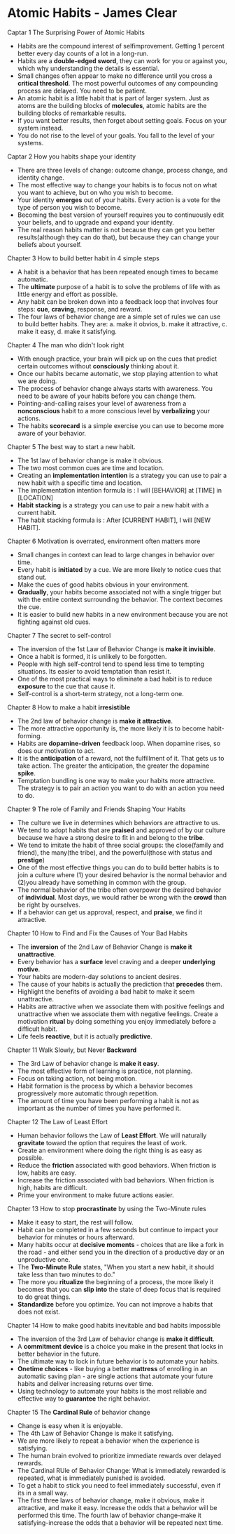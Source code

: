 # Atomic Habits - James Clear

Captar 1 The Surprising Power of Atomic Habits
- Habits are the compound interest of selfimprovement. Getting 1 percent better every day counts of a lot in a long-run. 
- Habits are a **double-edged sword**, they can work for you or against you, which why understanding the details is essential.
- Small changes often appear to make no difference until you cross a **critical threshold**. The most powerful outcomes of any compounding process are delayed. You need to be patient.
- An atomic habit is a little habit that is part of larger system. Just as atoms are the building blocks of **molecules**, atomic habits are the building blocks of remarkable results.
- If you want better results, then forget about setting goals. Focus on your system instead.
- You do not rise to the level of your goals. You fall to the level of your systems.

Captar 2 How you habits shape your identity
- There are three levels of change: outcome change, process change, and identity change.
- The most effective way to change your habits is to focus not on what you want to achieve, but on who you wish to become.
- Your identity **emerges** out of your habits. Every action is a vote for the type of person you wish to become.
- Becoming the best version of yourself requires you to continuously edit your beliefs, and to upgrade and expand your identity.
- The real reason habits matter is not because they can get you better results(although they can do that), but because they can change your beliefs about yourself.

Chapter 3 How to build better habit in 4 simple steps
- A habit is a behavior that has been repeated enough times to became automatic.
- The **ultimate** purpose of a habit is to solve the problems of life with as little energy and effort as possible.
- Any habit can be broken down into a feedback loop that involves four steps: **cue**, **craving**, response, and reward.
- The four laws of behavior change are a simple set of rules we can use to build better habits. They are: a. make it obvios, b. make it attractive, c. make it easy, d. make it satisfying.

Chapter 4 The man who didn't look right
- With enough practice, your brain will pick up on the cues that predict certain outcomes without **consciously** thinking about it.
- Once our habits became automatic, we stop playing attention to what we are doing.
- The process of behavior change always starts with awareness. You need to be aware of your habits before you can change them.
- Pointing-and-calling raises your level of awareness from a **nonconscious** habit to a more conscious level by **verbalizing** your actions.
- The habits **scorecard** is a simple exercise you can use to become more aware of your behavior.

Chapter 5 The best way to start a new habit.
- The 1st law of behavior change is make it obvious.
- The two most common cues are time and location.
- Creating an **implementation intention** is a strategy you can use to pair a new habit with a specific time and location.
- The implementation intention formula is : I will [BEHAVIOR] at [TIME] in [LOCATION]
- **Habit stacking** is a strategy you can use to pair a new habit with a current habit.
- The habit stacking formula is : After [CURRENT HABIT], I will [NEW HABIT].

Chapter 6 Motivation is overrated, environment often matters more
- Small changes in context can lead to large changes in behavior over time.
- Every habit is **initiated** by a cue. We are more likely to notice cues that stand out.
- Make the cues of good habits obvious in your environment.
- **Gradually**, your habits become associated not with a single trigger but with the entire context surrounding the behavior. The context becomes the cue.
- It is easier to build new habits in a new environment because you are not fighting against old cues.

Chapter 7 The secret to self-control
- The inversion of the 1st Law of Behavior Change is **make it invisible**.
- Once a habit is formed, it is unlikely to be forgotten.
- People with high self-control tend to spend less time to tempting situations. Its easier to avoid temptation than resist it.
- One of the most practical ways to eliminate a bad habit is to reduce **exposure** to the cue that cause it.
- Self-control is a short-term strategy, not a long-term one.

Chapter 8 How to make a habit **irresistible**
- The 2nd law of behavior change is **make it attractive**.
- The more attractive opportunity is, the more likely it is to become habit-forming.
- Habits are **dopamine-driven** feedback loop. When dopamine rises, so does our motivation to act.
- It is the **anticipation** of a reward, not the fulfillment of it. That gets us to take action. The greater the anticipation, the greater the dopamine **spike**.
- Temptation bundling is one way to make your habits more attractive. The strategy is to pair an action you want to do with an action you need to do.

Chapter 9 The role of Family and Friends Shaping Your Habits
- The culture we live in determines which behaviors are attractive to us.
- We tend to adopt habits that are **praised** and approved of by our culture because we have a strong desire to fit in and belong to the **tribe**.
- We tend to imitate the habit of three social groups: the close(family and friend), the many(the tribe), and the powerful(those with status and **prestige**)
- One of the most effective things you can do to build better habits is to join a culture where (1) your desired behavior is the normal behavior and (2)you already have something in common with the group.
- The normal behavior of the tribe often overpower the desired behavior of **individual**. Most days, we would rather be wrong with the **crowd** than be right by ourselves.
- If a behavior can get us approval, respect, and **praise**, we find it attractive.

Chapter 10 How to Find and Fix the Causes of Your Bad Habits
- The **inversion** of the 2nd Law of Behavior Change is **make it unattractive**.
- Every behavior has a **surface** level craving and a deeper **underlying motive**.
- Your habits are modern-day solutions to ancient desires.
- The cause of your habits is actually the prediction that **precedes** them.
- Highlight the benefits of avoiding a bad habit to make it seem unattractive.
- Habits are attractive when we associate them with positive feelings and unattractive when we associate them with negative feelings. Create a motivation **ritual** by doing something you enjoy immediately before a difficult habit.
- Life feels **reactive**, but it is actually **predictive**.

Chapter 11 Walk Slowly, but Never **Backward**
- The 3rd Law of behavior change is **make it easy**.
- The most effective form of learning is practice, not planning.
- Focus on taking action, not being motion.
- Habit formation is the process by which a behavior becomes progressively more automatic through repetition.
- The amount of time you have been performing a habit is not as important as the number of times you have performed it.

Chapter 12 The Law of Least Effort
- Human behavior follows the Law of **Least Effort**. We will naturally **gravitate** toward the option that requires the least of work.
- Create an environment where doing the right thing is as easy as possible.
- Reduce the **friction** associated with good behaviors. When friction is low, habits are easy.
- Increase the friction associated with bad behaviors. When friction is high, habits are difficult. 
- Prime your environment to make future actions easier.

Chapter 13 How to stop **procrastinate** by using the Two-Minute rules
- Make it easy to start, the rest will follow.
- Habit can be completed in a few seconds but continue to impact your behavior for minutes or hours afterward.
- Many habits occur at **decisive moments** - choices that are like a fork in the road - and either send you in the direction of a productive day or an unproductive one.
- The **Two-Minute Rule** states, "When you start a new habit, it should take less than two minutes to do."
- The more you **ritualize** the beginning of a process, the more likely it becomes that you can **slip into** the state of deep focus that is required to do great things.
- **Standardize** before you optimize. You can not improve a habits that does not exist.

Chapter 14 How to make good habits inevitable and bad habits impossible
- The inversion of the 3rd Law of behavior change is **make it difficult**.
- A **commitment device** is a choice you make in the present that locks in better behavior in the future.
- The ultimate way to lock in future behavior is to automate your habits.
- **Onetime choices** - like buying a better **mattress** of enrolling in an automatic saving plan - are single actions that automate your future habits and deliver increasing returns over time.
- Using technology to automate your habits is the most reliable and effective way to **guarantee** the right behavior.

Chapter 15 The **Cardinal Rule** of behavior change
- Change is easy when it is enjoyable.
- The 4th Law of Behavior Change is make it satisfying.
- We are more likely to repeat a behavior when the experience is satisfying.
- The human brain evolved to prioritize immediate rewards over delayed rewards.
- The Cardinal RUle of Behavior Change: What is immediately rewarded is repeated, what is immediately punished is avoided.
- To get a habit to stick you need to feel immediately successful, even if its in a small way.
- The first three laws of behavior change, make it obvious, make it attractive, and make it easy. Increase the odds that a behavior will be performed this time. The fourth law of behavior change-make it satisfying-increase the odds that a behavior will be repeated next time.






















